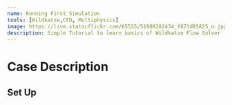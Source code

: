 ```yaml
---
name: Running First Simulation
tools: [Wildkatze,CFD, Multiphysics]
image: https://live.staticflickr.com/65535/51908282434_f673d85825_n.jpg
description: Simple Tutorial to learn basics of Wildkatze Flow Solver
---
```


# Case Description
 

## Set Up

 

 
